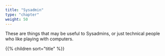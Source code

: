 ```yaml
---
title: "Sysadmin"
type: "chapter"
weight: 50
---
```


These are things that may be useful to Sysadmins, or just technical people who like playing with computers. 

{{% children sort="title" %}}
